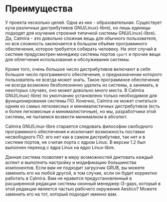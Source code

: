 # Преимущества

У проекта несколько целей. Одна из них - образовательная. Существует куча
различных дистрибутивов GNU/Linux(-libre), но лишь единицы подходят для изучения
строения типичной системы GNU/Linux(-libre). Да, Calmira - это довольно сложная
вещь для обычного пользователя, но вся сложность заключается в большом объёме
программного обеспечения, которое требуется собирать человеку. На этот случай в
системе предусмотрен менеджер системы портов `cport` и прочие вещи для
облегчения использования и обслуживания системы.

Кроме того, очень большое число дистрибутивов включают в себя большое число
программного обеспечения, о предназначении которого пользователь не всегда может
знать. Такое программное обеспечение не всегда возможно безболезненно удалить из
системы, а занимать, в некоторых случаях, оно может довольно много места. В
Calmira GNU/Linux(-libre) по умолчанию установлено только необходимое для
функционирования системы ПО. Конечно, Calmira не может считаться одним из самых
легковесных и минималистичных дистрибутивов (есть и более легковесные и
минималистичные), но мы, разработчики этой системы, не пытаемся возвести
минимализм в абсолют.

Calmira GNU/Linux-libre старается следовать философии свободного программного
обеспечения и исключает возможность поставки несвободного ПО: его нет как в
сам*о*м дистрибутиве, так нет и в системе портов, не считая порта с ядром Linux.
В версии 1.2 был выполнен переход с ядра Linux на ядро Linux-libre.

Данная система позволяет в меру возможностей диктовать каждый аспект и выполнять
настройку и модификацию большинства компонентов. Если вам не подходит загрузчик
GRUB, вы можете заменить его на любой другой, в том случае, если он будет
корректно работать в Calmira. Вам не нравится предустановленный в расширенной
редакции системы оконный менеджер i3-gaps, который в этой редакции является
частью рабочего окружения Aestico? Можете заменить его на тот, который подходит
именно вам.
